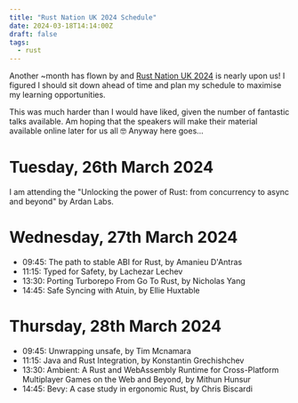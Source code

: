 ```yaml
---
title: "Rust Nation UK 2024 Schedule"
date: 2024-03-18T14:14:00Z
draft: false
tags:
  - rust
---
```

Another ~month has flown by and [Rust Nation UK 2024](https://www.rustnationuk.com/) is nearly upon us! I figured I should sit down ahead of time and plan my schedule to maximise my learning opportunities.

This was much harder than I would have liked, given the number of fantastic talks available. Am hoping that the speakers will make their material available online later for us all 🤓 Anyway here goes...

# Tuesday, 26th March 2024

I am attending the "Unlocking the power of Rust: from concurrency to async and beyond" by Ardan Labs.

# Wednesday, 27th March 2024

* 09:45: The path to stable ABI for Rust, by Amanieu D'Antras
* 11:15: Typed for Safety, by Lachezar Lechev
* 13:30: Porting Turborepo From Go To Rust, by Nicholas Yang
* 14:45: Safe Syncing with Atuin, by Ellie Huxtable

# Thursday, 28th March 2024

* 09:45: Unwrapping unsafe, by Tim Mcnamara
* 11:15: Java and Rust Integration, by Konstantin Grechishchev
* 13:30: Ambient: A Rust and WebAssembly Runtime for Cross-Platform Multiplayer Games on the Web and Beyond, by Mithun Hunsur
* 14:45: Bevy: A case study in ergonomic Rust, by Chris Biscardi

